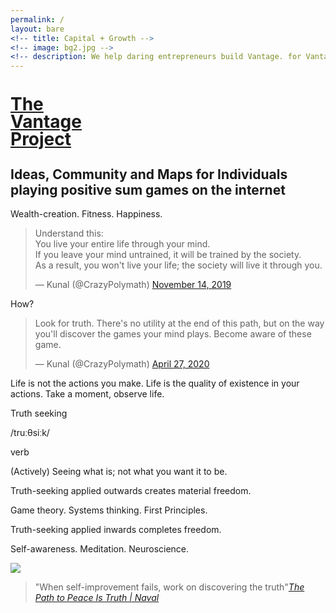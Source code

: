 ```yaml
---
permalink: /
layout: bare
<!-- title: Capital + Growth -->
<!-- image: bg2.jpg -->
<!-- description: We help daring entrepreneurs build Vantage. for Vantage is the highest yield leverage available.  -->
---
```


<div class="dbbg s-ws-top-p">
	<div class="grid-x grid-padding-x">
		<div class="small-6 cell">
			<a href="{{site.url}}">
				<!-- <div class="grid-x grid-padding-x">
					<div class="small-2 np cell">
						<img src="{{site.url}}/assets/img/vantage-logo-full.png" style="margin-top:1.1em;">
					</div> -->
					<!-- <div class="small-10 cell"> -->
						<h1 class="sans2 wc f-1-5x" style="line-height:1;">The <br> Vantage <br>Project</h1>
					<!-- </div> -->
				<!-- </div> -->
			</a>
		</div>
	</div>
	<div class="grid-container">
		<div class="grid-x grid-padding-x align-center">
			<div class="small-12 medium-10 large-8 cell wc">
				<h2 class="wc b-ws-top-p nm sans2 f-3x">Ideas, Community and Maps for Individuals playing positive sum games on the internet</h2>
				<p class="b-ws-bottom wcolor2 f-1-5x">Wealth-creation. Fitness. Happiness.</p>
				<!-- <p>You live your life through the window that is mind. Where you look and what you see. You </p> -->
				<blockquote class="twitter-tweet"><p lang="en" dir="ltr" class="wcolor">Understand this:<br>You live your entire life through your mind.<br>If you leave your mind untrained, it will be trained by the society.<br>As a result, you won&#39;t live your life; the society will live it through you.</p>&mdash; Kunal (@CrazyPolymath) <a href="https://twitter.com/CrazyPolymath/status/1194946431481548801?ref_src=twsrc%5Etfw" class="scolor s2">November 14, 2019</a></blockquote>
				<p>How?</p>
				<blockquote class="twitter-tweet"><p lang="en" dir="ltr" class="wcolor">Look for truth. There&#39;s no utility at the end of this path, but on the way you&#39;ll discover the games your mind plays. Become aware of these game.</p>&mdash; Kunal (@CrazyPolymath) <a href="https://twitter.com/CrazyPolymath/status/1254583374280179712?ref_src=twsrc%5Etfw" class="scolor s2">April 27, 2020</a></blockquote>
				<!-- <script async src="https://platform.twitter.com/widgets.js" charset="utf-8"></script> -->
				<!-- <ul>
					<li>Build a mind, that serves you.</li>
					<li>Create a network, that supports you.</li>
					<li>Make progress, that nourishes you.</li>
					<li>Solicit feedback, that builds you.</li>
				</ul> -->
				<p>Life is not the actions you make. Life is the quality of existence in your actions. Take a moment, observe life.</p> 
				<!-- <p class="wcolor2 b-ws-top b-ws-bottom">Base Principal:</p> -->
				<p class="f-1-5x wc b-ws-top-p nm bold">Truth seeking</p>
				<p class="wcolor3 s nm">/truːθsiːk/</p>
				<p class="wcolor3 s">verb</p>
				<p class="s-ws-left b-ws-bottom b-ws-bottom-p">(Actively) Seeing what is; not what you want it to be. </p>
				<p class="f-1-25x nm b-ws-top-p bold">Truth-seeking applied outwards creates material freedom. <i class="fas fa-arrow-down bc trg1 cs"></i></p>
				<p class="wcolor2 b-ws-bottom">Game theory. Systems thinking. First Principles.</p>
				<!-- <p><blockquote>Truth-seeking is hard and often painful, but it is what separates self-belief from self-delusion <cite>-Sam Altman</cite></blockquote></p> -->
				<div class="rv1" style="display: none;">
					<p>To see a situation as is; is a super power.</p>
					<p class="nm">This frame reveals opportunities that are otherwise invisible to a mind that is limited by its identity.</p>
					<p>And offers the highest yield path to success, by removing the need for multiple course corrections aka optionality.</p>
					<p class="b-ws-bottom">This is an unfair advantage in a world, that is still busy reveling in borrowed thought.</p>
				</div>
				<p class="f-1-25x nm bold">Truth-seeking applied inwards completes freedom. <a href="https://www.youtube.com/watch?v=GYMW_uhc0is" target="_blank"><i class="fas fa-arrow-right"></i></a></p>
				<p class="wcolor2">Self-awareness. Meditation. Neuroscience.</p>
				<div class="b-ws-top b-ws-bottom b-ws-top-p b-ws-bottom-p"><a href="https://join.slack.com/t/thevantageproject/shared_invite/zt-k6xmoao0-eNrVXH9kEmeYMs3~M3WmDw"><img src="https://a.slack-edge.com/80588/img/sign_in_with_slack.png" class="b-ws-right"></a> </div>
				<blockquote class="wc f-1-25x b-ws-bottom">"When self-improvement fails, work on discovering the truth"<cite><a href="https://nav.al/truth" target="_blank">The Path to Peace Is Truth | Naval</a></cite></blockquote>
			</div>
		</div>
	</div>
</div>